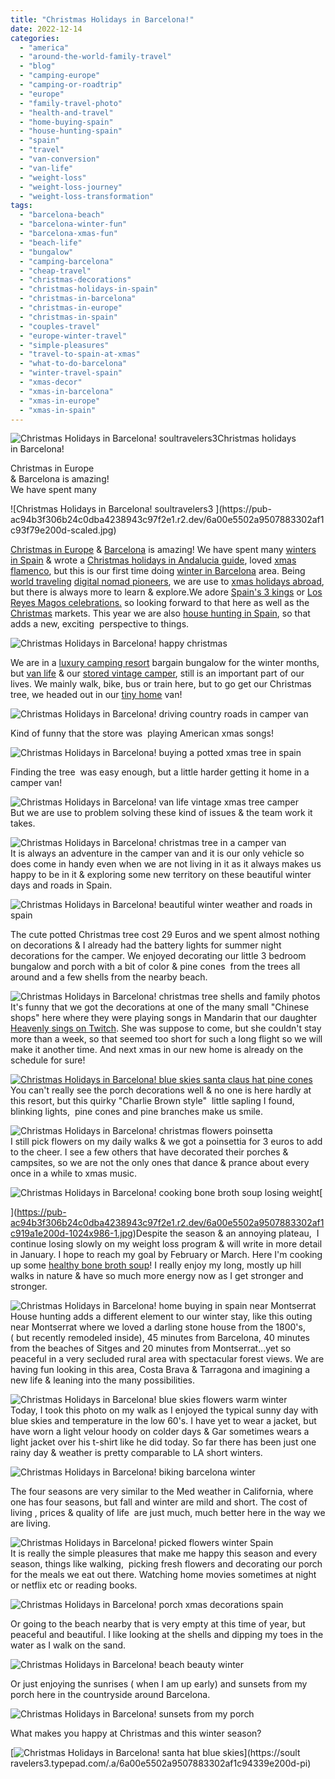 ```yaml
---
title: "Christmas Holidays in Barcelona!"
date: 2022-12-14
categories: 
  - "america"
  - "around-the-world-family-travel"
  - "blog"
  - "camping-europe"
  - "camping-or-roadtrip"
  - "europe"
  - "family-travel-photo"
  - "health-and-travel"
  - "home-buying-spain"
  - "house-hunting-spain"
  - "spain"
  - "travel"
  - "van-conversion"
  - "van-life"
  - "weight-loss"
  - "weight-loss-journey"
  - "weight-loss-transformation"
tags: 
  - "barcelona-beach"
  - "barcelona-winter-fun"
  - "barcelona-xmas-fun"
  - "beach-life"
  - "bungalow"
  - "camping-barcelona"
  - "cheap-travel"
  - "christmas-decorations"
  - "christmas-holidays-in-spain"
  - "christmas-in-barcelona"
  - "christmas-in-europe"
  - "christmas-in-spain"
  - "couples-travel"
  - "europe-winter-travel"
  - "simple-pleasures"
  - "travel-to-spain-at-xmas"
  - "what-to-do-barcelona"
  - "winter-travel-spain"
  - "xmas-decor"
  - "xmas-in-barcelona"
  - "xmas-in-europe"
  - "xmas-in-spain"
---
```


![Christmas Holidays in Barcelona! soultravelers3 ](https://pub-ac94b3f306b24c0dba4238943c97f2e1.r2.dev/6a00e5502a9507883302af1488b66b200c-scaled-1.jpg)Christmas holidays  
in Barcelona!  
  
Christmas in Europe  
& Barcelona is amazing!  
We have spent many 

<!--more--> ![Christmas Holidays in Barcelona! soultravelers3 ](https://pub-ac94b3f306b24c0dba4238943c97f2e1.r2.dev/6a00e5502a9507883302af1c93f79e200d-scaled.jpg)  
[Christmas in Europe](https://pub-ac94b3f306b24c0dba4238943c97f2e1.r2.dev/2009/12/christmas-in-europe-a-photo-fantasy-germany-xmas-markets-uk-scandinavia-nordic-holiday.html) & [Barcelona](https://pub-ac94b3f306b24c0dba4238943c97f2e1.r2.dev/2022/05/cheap-furnished-rentals-in-barcelona-beach-resort.html) is amazing! We have spent many [winters in Spain](https://pub-ac94b3f306b24c0dba4238943c97f2e1.r2.dev/2009/11/lifestyle-design-a-winter-in-spain-extendedtravel-digitalnomad-miniretirement-4hww-travel.html) & wrote a [Christmas holidays in Andalucia guide](https://pub-ac94b3f306b24c0dba4238943c97f2e1.r2.dev/2009/12/how-to-enjoy-family-travel-abroad-at-christmas-digital-nomad-4hww-extended-travel-holidays.html), loved [xmas flamenco](https://pub-ac94b3f306b24c0dba4238943c97f2e1.r2.dev/2006/12/flamenco-christ.html), but this is our first time doing [winter in Barcelona](https://pub-ac94b3f306b24c0dba4238943c97f2e1.r2.dev/2022/11/best-warm-winter-digital-nomad-destinations-.html#more) area. Being [world traveling](https://pub-ac94b3f306b24c0dba4238943c97f2e1.r2.dev/2022/03/retirement-traveling-around-the-world.html) [digital nomad pioneers](https://pub-ac94b3f306b24c0dba4238943c97f2e1.r2.dev/2022/09/vacation-vs-full-time-travel-digital-nomad-lifestyle.html#more), we are use to [xmas holidays abroad](https://pub-ac94b3f306b24c0dba4238943c97f2e1.r2.dev/2012/12/christmas-travel-to-europe.html), but there is always more to learn & explore.We adore [Spain's 3 kings](https://www.youtube.com/watch?v=1WM_trrS9DM) or [Los Reyes Magos celebrations.](https://pub-ac94b3f306b24c0dba4238943c97f2e1.r2.dev/2010/01/3-kings-in-spain-andalusia-festival-tradition-white-village-christmas-epiphany-12th-night.html) so looking forward to that here as well as the [Christmas](https://pub-ac94b3f306b24c0dba4238943c97f2e1.r2.dev/2008/02/holiday-letter.html) markets. This year we are also [house hunting in Spain](https://pub-ac94b3f306b24c0dba4238943c97f2e1.r2.dev/2022/07/americans-house-hunting-in-spain-home-buying-abroad-.html), so that adds a new, exciting  perspective to things.   
  
![Christmas Holidays in Barcelona! happy christmas ](https://pub-ac94b3f306b24c0dba4238943c97f2e1.r2.dev/6a00e5502a9507883302af14aa5b61200b-1536x1332-1.jpg)  
  
We are in a [luxury camping resort](https://pub-ac94b3f306b24c0dba4238943c97f2e1.r2.dev/2022/07/camping-spain-simple-pleasures.html) bargain bungalow for the winter months, but [van life](https://pub-ac94b3f306b24c0dba4238943c97f2e1.r2.dev/2022/01/americans-van-life-in-europe-2022.html) & our [stored vintage camper](https://pub-ac94b3f306b24c0dba4238943c97f2e1.r2.dev/2022/02/storing-a-van-rv-camper-in-europe-vanlife-solutions-.html), still is an important part of our lives. We mainly walk, bike, bus or train here, but to go get our Christmas tree, we headed out in our [tiny home](https://pub-ac94b3f306b24c0dba4238943c97f2e1.r2.dev/2022/06/tiny-house-on-wheels-vintage-rv-remodel-.html) van!   
  
![Christmas Holidays in Barcelona! driving country roads in camper van ](https://pub-ac94b3f306b24c0dba4238943c97f2e1.r2.dev/6a00e5502a9507883302af1488dc81200c-1024x1024-1.jpg)  
  
Kind of funny that the store was  playing American xmas songs!  
  
![Christmas Holidays in Barcelona! buying a potted xmas tree in spain ](https://pub-ac94b3f306b24c0dba4238943c97f2e1.r2.dev/6a00e5502a9507883302af1488dc87200c-300x300-1.jpg)  
  
Finding the tree  was easy enough, but a little harder getting it home in a camper van!  
  
![Christmas Holidays in Barcelona! van life vintage xmas tree camper ](https://pub-ac94b3f306b24c0dba4238943c97f2e1.r2.dev/6a00e5502a9507883302af1488dc9c200c-300x198-1.jpg)  
But we are use to problem solving these kind of issues & the team work it takes.   
  
![Christmas Holidays in Barcelona! christmas tree in a camper van ](https://pub-ac94b3f306b24c0dba4238943c97f2e1.r2.dev/6a00e5502a9507883302af1488dcac200c-scaled.jpg)  
It is always an adventure in the camper van and it is our only vehicle so does come in handy even when we are not living in it as it always makes us happy to be in it & exploring some new territory on these beautiful winter days and roads in Spain.   
  
![Christmas Holidays in Barcelona! beautiful winter weather and roads in spain ](https://pub-ac94b3f306b24c0dba4238943c97f2e1.r2.dev/6a00e5502a9507883302af1488dcca200c.jpg)  
  
The cute potted Christmas tree cost 29 Euros and we spent almost nothing on decorations & I already had the battery lights for summer night decorations for the camper. We enjoyed decorating our little 3 bedroom bungalow and porch with a bit of color & pine cones  from the trees all around and a few shells from the nearby beach.   
  
![Christmas Holidays in Barcelona! christmas tree   shells and family photos ](https://pub-ac94b3f306b24c0dba4238943c97f2e1.r2.dev/6a00e5502a9507883302af14aa6e1b200b-1542x2048-1.jpg)  
It's funny that we got the decorations at one of the many small "Chinese shops" here where they were playing songs in Mandarin that our daughter [Heavenly sings on Twitch](https://www.twitch.tv/heavenly). She was suppose to come, but she couldn't stay more than a week, so that seemed too short for such a long flight so we will make it another time. And next xmas in our new home is already on the schedule for sure!   
  
[![Christmas Holidays in Barcelona! blue skies santa claus hat pine cones](https://pub-ac94b3f306b24c0dba4238943c97f2e1.r2.dev/6a00e5502a9507883302af14aa6eda200b.jpg "Christmas Holidays in Barcelona! blue skies santa claus hat pine cones")](
https://pub-ac94b3f306b24c0dba4238943c97f2e1.r2.dev/6a00e5502a9507883302af14aa6eda200b-768x735-1.jpg)  
You can't really see the porch decorations well & no one is here hardly at this resort, but this quirky "Charlie Brown style"  little sapling I found, blinking lights,  pine cones and pine branches make us smile.   
  
![Christmas Holidays in Barcelona! christmas flowers poinsetta ](https://pub-ac94b3f306b24c0dba4238943c97f2e1.r2.dev/6a00e5502a9507883302af14aa6f6c200b-1536x1383-1.jpg)  
I still pick flowers on my daily walks & we got a poinsettia for 3 euros to add to the cheer. I see a few others that have decorated their porches & campsites, so we are not the only ones that dance & prance about every once in a while to xmas music.   
  
[](https://pub-ac94b3f306b24c0dba4238943c97f2e1.r2.dev/6a00e5502a9507883302af1c919a1e200d-1024x986-1.jpg)![Christmas Holidays in Barcelona! cooking bone broth soup losing weight ](https://pub-ac94b3f306b24c0dba4238943c97f2e1.r2.dev/6a00e5502a9507883302af14aa6f9a200b-scaled.jpg)[  
  
](https://pub-ac94b3f306b24c0dba4238943c97f2e1.r2.dev/6a00e5502a9507883302af1c919a1e200d-1024x986-1.jpg)Despite the season & an annoying plateau,  I continue losing slowly on my weight loss program & will write in more detail in January. I hope to reach my goal by February or March. Here I'm cooking up some [healthy bone broth soup](https://pub-ac94b3f306b24c0dba4238943c97f2e1.r2.dev/2012/10/how-to-make-nourishing-bone-broth-recipes-to-heal.html)! I really enjoy my long, mostly up hill walks in nature & have so much more energy now as I get stronger and stronger.   
  
![Christmas Holidays in Barcelona! home buying in spain near Montserrat ](https://pub-ac94b3f306b24c0dba4238943c97f2e1.r2.dev/6a00e5502a9507883302af14aa6fe6200b-300x255-1.jpg)  
House hunting adds a different element to our winter stay, like this outing near Montserrat where we loved a darling stone house from the 1800's, ( but recently remodeled inside), 45 minutes from Barcelona, 40 minutes from the beaches of Sitges and 20 minutes from Montserrat...yet so peaceful in a very secluded rural area with spectacular forest views. We are having fun looking in this area, Costa Brava & Tarragona and imagining a new life & leaning into the many possibilities.  
  
![Christmas Holidays in Barcelona! blue skies  flowers  warm winter ](https://pub-ac94b3f306b24c0dba4238943c97f2e1.r2.dev/6a00e5502a9507883302af1488ef07200c-225x300-1.jpg)  
Today, I took this photo on my walk as I enjoyed the typical sunny day with blue skies and temperature in the low 60's. I have yet to wear a jacket, but have worn a light velour hoody on colder days & Gar sometimes wears a light jacket over his t-shirt like he did today. So far there has been just one rainy day & weather is pretty comparable to LA short winters.   
  
![Christmas Holidays in Barcelona! biking barcelona winter ](https://pub-ac94b3f306b24c0dba4238943c97f2e1.r2.dev/6a00e5502a9507883302af1c9430d1200d-scaled.jpg)  
  
The four seasons are very similar to the Med weather in California, where one has four seasons, but fall and winter are mild and short. The cost of living , prices & quality of life  are just much, much better here in the way we are living.   
  
![Christmas Holidays in Barcelona! picked flowers winter Spain ](https://pub-ac94b3f306b24c0dba4238943c97f2e1.r2.dev/6a00e5502a9507883302af1488ef71200c-666x1024-1.jpg)  
It is really the simple pleasures that make me happy this season and every season, things like walking,  picking fresh flowers and decorating our porch for the meals we eat out there. Watching home movies sometimes at night or netflix etc or reading books.   
  
![Christmas Holidays in Barcelona! porch xmas decorations spain ](https://pub-ac94b3f306b24c0dba4238943c97f2e1.r2.dev/6a00e5502a9507883302af1c943130200d-scaled-1.jpg)  
  
Or going to the beach nearby that is very empty at this time of year, but peaceful and beautiful. I like looking at the shells and dipping my toes in the water as I walk on the sand.   
  
![Christmas Holidays in Barcelona! beach beauty winter ](https://pub-ac94b3f306b24c0dba4238943c97f2e1.r2.dev/6a00e5502a9507883302af1c9432e1200d-1536x1152-1.jpg)  
  
Or just enjoying the sunrises ( when I am up early) and sunsets from my porch here in the countryside around Barcelona.   
  
![Christmas Holidays in Barcelona! sunsets from my porch](https://pub-ac94b3f306b24c0dba4238943c97f2e1.r2.dev/6a00e5502a9507883302af1488f1e2200c-300x183-1.jpg)  
  
What makes you happy at Christmas and this winter season?   
  
[![Christmas Holidays in Barcelona! santa hat blue skies ](https://pub-ac94b3f306b24c0dba4238943c97f2e1.r2.dev/6a00e5502a9507883302af1c94339e200d.jpg "Christmas Holidays in Barcelona! santa hat blue skies ")](https://soult
ravelers3.typepad.com/.a/6a00e5502a9507883302af1c94339e200d-pi)
